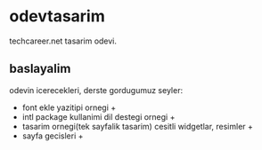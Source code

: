 # odevtasarim

techcareer.net tasarim odevi. 

## baslayalim

odevin icerecekleri, derste gordugumuz seyler:

- font ekle yazitipi ornegi +
- intl package kullanimi dil destegi ornegi +
- tasarim ornegi(tek sayfalik tasarim) cesitli widgetlar, resimler +
- sayfa gecisleri +
